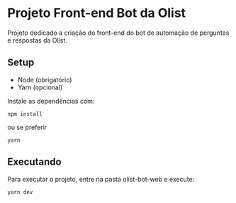# Projeto Front-end Bot da Olist

Projeto dedicado a criação do front-end do bot de automação de perguntas e respostas da Olist.

## Setup

* Node (obrigatório)
* Yarn (opcional)

Instale as dependências com:

`npm install`

ou se preferir

`yarn`

## Executando

Para executar o projeto, entre na pasta olist-bot-web e execute:

`yarn dev`